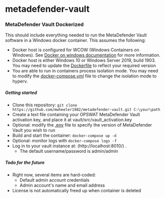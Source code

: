 # metadefender-vault

### MetaDefender Vault Dockerized
This should include everything needed to run the MetaDefender Vault software in a Windows docker container. This assumes the following:
- Docker host is configured for WCOW (Windows Containers on Windows). See [Docker on windows documentation](https://docs.docker.com/docker-for-windows/#switch-between-windows-and-linux-containers) for more information.
- Docker host is either Windows 10 or Windows Server 2019, build 1903. You may need to update the [Dockerfile](vault/Dockerfile) to reflect your required version
- You are able to run in containers process isolation mode. You may need to modify the [docker-compose.yml](docker-compose.yml) file to change the isolation mode to hyperv.

##### Getting started
- Clone this repository: `git clone https://github.com/mwheeler1982/metadefender-vault.git C:\your\path`
- Create a text file containing your OPSWAT MetaDefender Vault activation key, and place it at vault/src/vault_activation.key
- Optional: modify the [.env](.env) file to specify the version of MetaDefender Vault you wish to run
- Build and start the container: `docker-compose up -d`
- Optional: monitor logs with `docker-compose logs -f` 
- Log in to your vault instance at: (http://localhost:8010/) .
  - The default username/password is admin/admin

##### Todo for the future
- Right now, several items are hard-coded:
  - Default admin account credentials
  - Admin account's name and email address
- License is not automatically freed up when container is deleted
